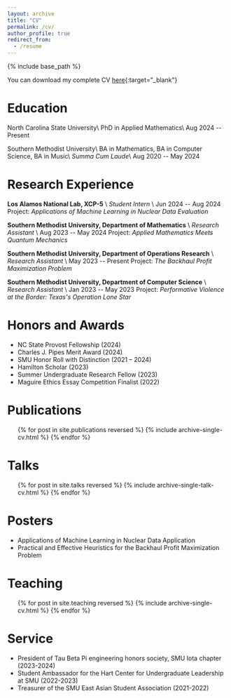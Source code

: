 ```yaml
---
layout: archive
title: "CV"
permalink: /cv/
author_profile: true
redirect_from:
  - /resume
---
```


{% include base_path %}

You can download my complete CV [here](../files/Daniel-Ryan-CV.pdf){:target="_blank"}

Education
====

North Carolina State University\\
PhD in Applied Mathematics\\
Aug 2024 -- Present

Southern Methodist University\\
BA in Mathematics, BA in Computer Science, BA in Music\\
_Summa Cum Laude_\\
Aug 2020 -- May 2024
  
Research Experience
====
**Los Alamos National Lab, XCP-5** \\
_Student Intern_ \\
Jun 2024 -- Aug 2024
Project: *Applications of Machine Learning in Nuclear Data Evaluation*

**Southern Methodist University, Department of Mathematics** \\
_Research Assistant_ \\
Aug 2023 -- May 2024
Project: *Applied Mathematics Meets Quantum Mechanics*

**Southern Methodist University, Department of Operations Research** \\
_Research Assistant_ \\
May 2023 -- Present
Project: *The Backhaul Profit Maximization Problem*

**Southern Methodist University, Department of Computer Science** \\
_Research Assistant_ \\
Jan 2023 -- May 2023
Project: *Performative Violence at the Border: Texas's Operation Lone Star*

Honors and Awards
====
* NC State Provost Fellowship (2024)
* Charles J. Pipes Merit Award (2024)
* SMU Honor Roll with Distinction (2021 – 2024)
* Hamilton Scholar (2023)
* Summer Undergraduate Research Fellow (2023)
* Maguire Ethics Essay Competition Finalist (2022)


Publications
====
  <ul>{% for post in site.publications reversed %}
    {% include archive-single-cv.html %}
  {% endfor %}</ul>
  
Talks
====
  <ul>{% for post in site.talks reversed %}
    {% include archive-single-talk-cv.html  %}
  {% endfor %}</ul>

Posters
====
* Applications of Machine Learning in Nuclear Data Application
* Practical and Effective Heuristics for the Backhaul Profit Maximization Problem

  
Teaching
====
  <ul>{% for post in site.teaching reversed %}
    {% include archive-single-cv.html %}
  {% endfor %}</ul>
  
Service 
====
* President of Tau Beta Pi engineering honors society, SMU Iota chapter (2023-2024)
* Student Ambassador for the Hart Center for Undergraduate Leadership at SMU (2022-2023)
* Treasurer of the SMU East Asian Student Association (2021-2022)
